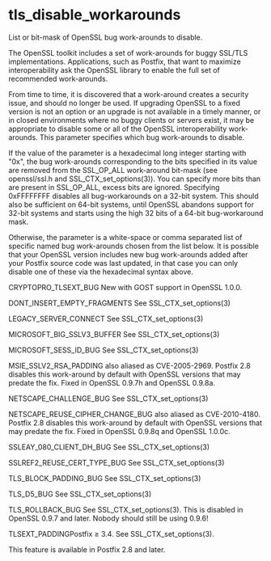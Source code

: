 # tls_disable_workarounds 

 List or bit-mask of OpenSSL bug work-arounds to disable. 

 The OpenSSL toolkit includes a set of work-arounds for buggy SSL/TLS
implementations. Applications, such as Postfix, that want to maximize
interoperability ask the OpenSSL library to enable the full set of
recommended work-arounds. 

 From time to time, it is discovered that a work-around creates a
security issue, and should no longer be used. If upgrading OpenSSL
to a fixed version is not an option or an upgrade is not available
in a timely manner, or in closed environments where no buggy clients
or servers exist, it may be appropriate to disable some or all of the
OpenSSL interoperability work-arounds. This parameter specifies which
bug work-arounds to disable. 

 If the value of the parameter is a hexadecimal long integer starting
with "0x", the bug work-arounds corresponding to the bits specified in
its value are removed from the SSL_OP_ALL work-around bit-mask
(see openssl/ssl.h and SSL_CTX_set_options(3)). You can specify more
bits than are present in SSL_OP_ALL, excess bits are ignored. Specifying
0xFFFFFFFF disables all bug-workarounds on a 32-bit system. This should
also be sufficient on 64-bit systems, until OpenSSL abandons support
for 32-bit systems and starts using the high 32 bits of a 64-bit
bug-workaround mask. 

 Otherwise, the parameter is a white-space or comma separated list
of specific named bug work-arounds chosen from the list below. It
is possible that your OpenSSL version includes new bug work-arounds
added after your Postfix source code was last updated, in that case
you can only disable one of these via the hexadecimal syntax above. 



CRYPTOPRO_TLSEXT_BUG New with GOST support in
OpenSSL 1.0.0.

DONT_INSERT_EMPTY_FRAGMENTS See
SSL_CTX_set_options(3)

LEGACY_SERVER_CONNECT See SSL_CTX_set_options(3)

MICROSOFT_BIG_SSLV3_BUFFER See
SSL_CTX_set_options(3)

MICROSOFT_SESS_ID_BUG See SSL_CTX_set_options(3)

MSIE_SSLV2_RSA_PADDING  also aliased as
CVE-2005-2969. Postfix 2.8 disables this work-around by
default with OpenSSL versions that may predate the fix. Fixed in
OpenSSL 0.9.7h and OpenSSL 0.9.8a.

NETSCAPE_CHALLENGE_BUG See SSL_CTX_set_options(3)

NETSCAPE_REUSE_CIPHER_CHANGE_BUG  also aliased
as CVE-2010-4180. Postfix 2.8 disables this work-around by
default with OpenSSL versions that may predate the fix. Fixed in
OpenSSL 0.9.8q and OpenSSL 1.0.0c.

SSLEAY_080_CLIENT_DH_BUG See
SSL_CTX_set_options(3)

SSLREF2_REUSE_CERT_TYPE_BUG See
SSL_CTX_set_options(3)

TLS_BLOCK_PADDING_BUG See SSL_CTX_set_options(3)

TLS_D5_BUG See SSL_CTX_set_options(3)

TLS_ROLLBACK_BUG See SSL_CTX_set_options(3).
This is disabled in OpenSSL 0.9.7 and later. Nobody should still
be using 0.9.6! 

TLSEXT_PADDINGPostfix &ge; 3.4. See SSL_CTX_set_options(3).



 This feature is available in Postfix 2.8 and later.  



